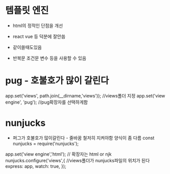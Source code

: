 # 템플릿 엔진

- html의 정적인 단점을 개선
- react vue 등 덕분에 잘안씀
- 같이쓸때도있음

- 반복문 조건문 변수 등을 사용할 수 있음

# pug - 호불호가 많이 갈린다

app.set('views', path.join(\_\_dirname,'views')); //views폴더 지정
app.set('view engine', 'pug'); //pug확장자를 선택하게함

# nunjucks

- 퍼그가 호불호가 많이갈린다 - 줄바꿈 철저히 지켜야함 양식이 좀 다름
  const nunjucks = require('nunjucks');

app.set('view engine','html'); // 확장자는 html or njk
nunjucks.configure('views',{ //views폴더가 nunjucks파일의 위치가 된다
express: app,
watch: true,
});
